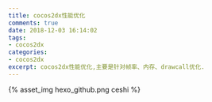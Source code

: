 ```yaml
---
title: cocos2dx性能优化
comments: true
date: 2018-12-03 16:14:02
tags:
- cocos2dx
categories:
- cocos2dx
excerpt: cocos2dx性能优化,主要是针对帧率、内存、drawcall优化.
---
```


{% asset_img hexo_github.png  ceshi %}


